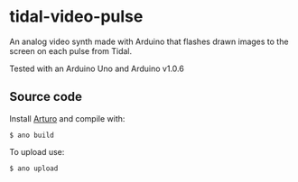 tidal-video-pulse
=================

An analog video synth made with Arduino that flashes drawn images to the
screen on each pulse from Tidal.

Tested with an Arduino Uno and Arduino v1.0.6

## Source code

Install [Arturo](https://github.com/scottdarch/Arturo) and compile with:

    $ ano build

To upload use:

    $ ano upload
